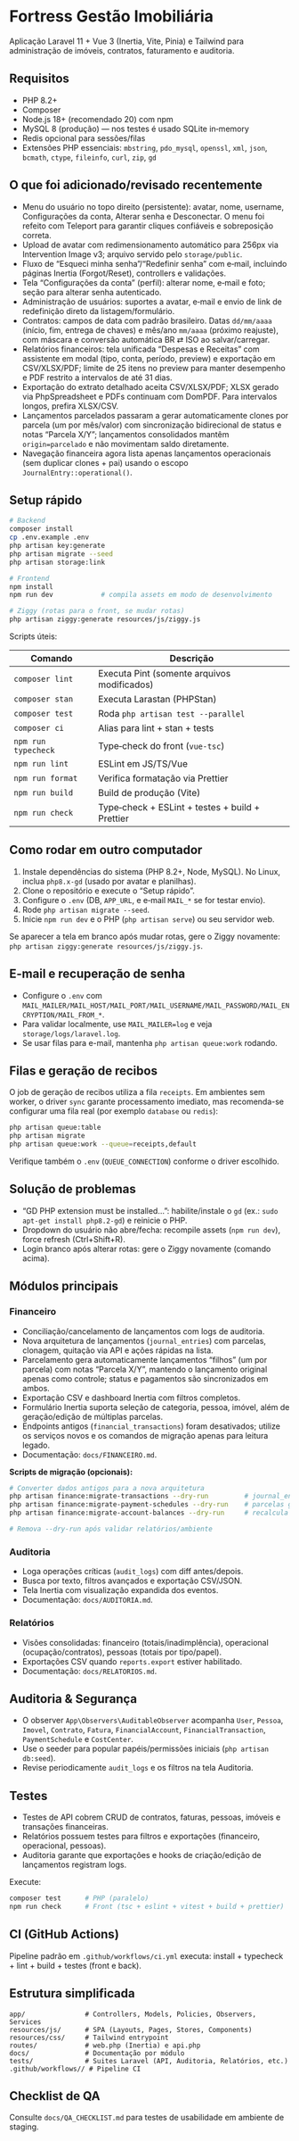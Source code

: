 ﻿# Fortress Gestão Imobiliária

Aplicação Laravel 11 + Vue 3 (Inertia, Vite, Pinia) e Tailwind para administração de imóveis, contratos, faturamento e auditoria.

## Requisitos

- PHP 8.2+
- Composer
- Node.js 18+ (recomendado 20) com npm
- MySQL 8 (produção) — nos testes é usado SQLite in‑memory
- Redis opcional para sessões/filas
- Extensões PHP essenciais: `mbstring`, `pdo_mysql`, `openssl`, `xml`, `json`, `bcmath`, `ctype`, `fileinfo`, `curl`, `zip`, `gd`

## O que foi adicionado/revisado recentemente

- Menu do usuário no topo direito (persistente): avatar, nome, username, Configurações da conta, Alterar senha e Desconectar. O menu foi refeito com Teleport para garantir cliques confiáveis e sobreposição correta.
- Upload de avatar com redimensionamento automático para 256px via Intervention Image v3; arquivo servido pelo `storage/public`.
- Fluxo de “Esqueci minha senha”/“Redefinir senha” com e‑mail, incluindo páginas Inertia (Forgot/Reset), controllers e validações.
- Tela “Configurações da conta” (perfil): alterar nome, e‑mail e foto; seção para alterar senha autenticado.
- Administração de usuários: suportes a avatar, e‑mail e envio de link de redefinição direto da listagem/formulário.
- Contratos: campos de data com padrão brasileiro. Datas `dd/mm/aaaa` (início, fim, entrega de chaves) e mês/ano `mm/aaaa` (próximo reajuste), com máscara e conversão automática BR ⇄ ISO ao salvar/carregar.
- Relatórios financeiros: tela unificada “Despesas e Receitas” com assistente em modal (tipo, conta, período, preview) e exportação em CSV/XLSX/PDF; limite de 25 itens no preview para manter desempenho e PDF restrito a intervalos de até 31 dias.
- Exportação do extrato detalhado aceita CSV/XLSX/PDF; XLSX gerado via PhpSpreadsheet e PDFs continuam com DomPDF. Para intervalos longos, prefira XLSX/CSV.
- Lançamentos parcelados passaram a gerar automaticamente clones por parcela (um por mês/valor) com sincronização bidirecional de status e notas “Parcela X/Y”; lançamentos consolidados mantêm `origin=parcelado` e não movimentam saldo diretamente.
- Navegação financeira agora lista apenas lançamentos operacionais (sem duplicar clones + pai) usando o escopo `JournalEntry::operational()`.

## Setup rápido

```bash
# Backend
composer install
cp .env.example .env
php artisan key:generate
php artisan migrate --seed
php artisan storage:link

# Frontend
npm install
npm run dev            # compila assets em modo de desenvolvimento

# Ziggy (rotas para o front, se mudar rotas)
php artisan ziggy:generate resources/js/ziggy.js
```

Scripts úteis:

| Comando             | Descrição                                        |
| ------------------- | ------------------------------------------------ |
| `composer lint`     | Executa Pint (somente arquivos modificados)      |
| `composer stan`     | Executa Larastan (PHPStan)                       |
| `composer test`     | Roda `php artisan test --parallel`               |
| `composer ci`       | Alias para lint + stan + tests                   |
| `npm run typecheck` | Type‑check do front (`vue-tsc`)                  |
| `npm run lint`      | ESLint em JS/TS/Vue                              |
| `npm run format`    | Verifica formatação via Prettier                 |
| `npm run build`     | Build de produção (Vite)                         |
| `npm run check`     | Type‑check + ESLint + testes + build + Prettier  |

## Como rodar em outro computador

1) Instale dependências do sistema (PHP 8.2+, Node, MySQL). No Linux, inclua `php8.x-gd` (usado por avatar e planilhas).  
2) Clone o repositório e execute o “Setup rápido”.  
3) Configure o `.env` (DB, `APP_URL`, e e‑mail `MAIL_*` se for testar envio).  
4) Rode `php artisan migrate --seed`.  
5) Inicie `npm run dev` e o PHP (`php artisan serve`) ou seu servidor web.  

Se aparecer a tela em branco após mudar rotas, gere o Ziggy novamente: `php artisan ziggy:generate resources/js/ziggy.js`.

## E-mail e recuperação de senha

- Configure o `.env` com `MAIL_MAILER/MAIL_HOST/MAIL_PORT/MAIL_USERNAME/MAIL_PASSWORD/MAIL_ENCRYPTION/MAIL_FROM_*`.  
- Para validar localmente, use `MAIL_MAILER=log` e veja `storage/logs/laravel.log`.  
- Se usar filas para e-mail, mantenha `php artisan queue:work` rodando.

## Filas e geração de recibos

O job de geração de recibos utiliza a fila `receipts`. Em ambientes sem worker, o
driver `sync` garante processamento imediato, mas recomenda-se configurar uma
fila real (por exemplo `database` ou `redis`):

```bash
php artisan queue:table
php artisan migrate
php artisan queue:work --queue=receipts,default
```

Verifique também o `.env` (`QUEUE_CONNECTION`) conforme o driver escolhido.

## Solução de problemas

- “GD PHP extension must be installed…”: habilite/instale o `gd` (ex.: `sudo apt-get install php8.2-gd`) e reinicie o PHP.  
- Dropdown do usuário não abre/fecha: recompile assets (`npm run dev`), force refresh (Ctrl+Shift+R).  
- Login branco após alterar rotas: gere o Ziggy novamente (comando acima).

## Módulos principais

### Financeiro

- Conciliação/cancelamento de lançamentos com logs de auditoria.
- Nova arquitetura de lançamentos (`journal_entries`) com parcelas, clonagem, quitação via API e ações rápidas na lista.
- Parcelamento gera automaticamente lançamentos “filhos” (um por parcela) com notas “Parcela X/Y”, mantendo o lançamento original apenas como controle; status e pagamentos são sincronizados em ambos.
- Exportação CSV e dashboard Inertia com filtros completos.
- Formulário Inertia suporta seleção de categoria, pessoa, imóvel, além de geração/edição de múltiplas parcelas.
- Endpoints antigos (`financial_transactions`) foram desativados; utilize os serviços novos e os comandos de migração apenas para leitura legado.
- Documentação: `docs/FINANCEIRO.md`.

**Scripts de migração (opcionais):**

```bash
# Converter dados antigos para a nova arquitetura
php artisan finance:migrate-transactions --dry-run         # journal_entries a partir de financial_transactions
php artisan finance:migrate-payment-schedules --dry-run    # parcelas geradas a partir dos agendamentos
php artisan finance:migrate-account-balances --dry-run     # recalcula saldos das contas

# Remova --dry-run após validar relatórios/ambiente
```

### Auditoria

- Loga operações críticas (`audit_logs`) com diff antes/depois.
- Busca por texto, filtros avançados e exportação CSV/JSON.
- Tela Inertia com visualização expandida dos eventos.  
- Documentação: `docs/AUDITORIA.md`.

### Relatórios

- Visões consolidadas: financeiro (totais/inadimplência), operacional (ocupação/contratos), pessoas (totais por tipo/papel).
- Exportações CSV quando `reports.export` estiver habilitado.  
- Documentação: `docs/RELATORIOS.md`.

## Auditoria & Segurança

- O observer `App\Observers\AuditableObserver` acompanha `User`, `Pessoa`, `Imovel`, `Contrato`, `Fatura`, `FinancialAccount`, `FinancialTransaction`, `PaymentSchedule` e `CostCenter`.
- Use o seeder para popular papéis/permissões iniciais (`php artisan db:seed`).
- Revise periodicamente `audit_logs` e os filtros na tela Auditoria.

## Testes

- Testes de API cobrem CRUD de contratos, faturas, pessoas, imóveis e transações financeiras.  
- Relatórios possuem testes para filtros e exportações (financeiro, operacional, pessoas).  
- Auditoria garante que exportações e hooks de criação/edição de lançamentos registram logs.

Execute:

```bash
composer test      # PHP (paralelo)
npm run check      # Front (tsc + eslint + vitest + build + prettier)
```

## CI (GitHub Actions)

Pipeline padrão em `.github/workflows/ci.yml` executa: install + typecheck + lint + build + testes (front e back).

## Estrutura simplificada

```
app/               # Controllers, Models, Policies, Observers, Services
resources/js/      # SPA (Layouts, Pages, Stores, Components)
resources/css/     # Tailwind entrypoint
routes/            # web.php (Inertia) e api.php
docs/              # Documentação por módulo
tests/             # Suites Laravel (API, Auditoria, Relatórios, etc.)
.github/workflows// # Pipeline CI
```

## Checklist de QA

Consulte `docs/QA_CHECKLIST.md` para testes de usabilidade em ambiente de staging.
